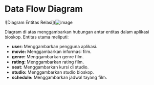 # Data Flow Diagram

![Diagram Entitas Relasi](![image](https://github.com/user-attachments/assets/fab1cad8-68d5-4ee8-85f6-e7d3dff6ba2d)

Diagram di atas menggambarkan hubungan antar entitas dalam aplikasi bioskop. Entitas utama meliputi:

* **user:** Menggambarkan pengguna aplikasi.
* **movie:** Menggambarkan informasi film.
* **genre:** Menggambarkan genre film.
* **rating:** Menggambarkan rating film.
* **seat:** Menggambarkan kursi di studio.
* **studio:** Menggambarkan studio bioskop.
* **schedule:** Menggambarkan jadwal tayang film.
